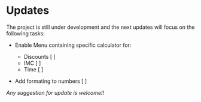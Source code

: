 # Updates
The project is still under development and the next updates will focus on the following tasks:

- Enable Menu containing specific calculator for:
    * Discounts [ ]
    * IMC [ ]
    * Time [ ]

- Add formating to numbers [ ]

*Any suggestion for update is welcome!!*